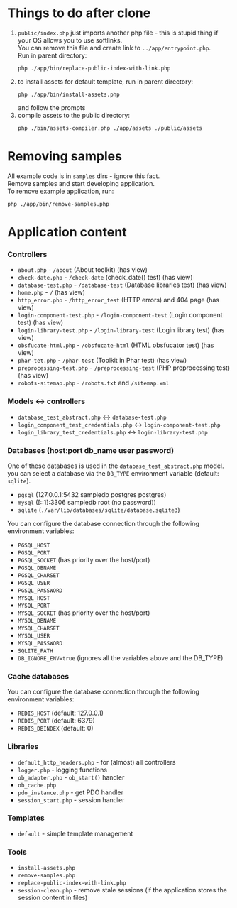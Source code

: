 # Things to do after clone
1) `public/index.php` just imports another php file - this is stupid thing if your OS allows you to use softlinks.  
	You can remove this file and create link to `../app/entrypoint.php`.  
	Run in parent directory:  
	```
	php ./app/bin/replace-public-index-with-link.php
	```
2) to install assets for default template, run in parent directory:  
	```
	php ./app/bin/install-assets.php
	```
	and follow the prompts
3) compile assets to the public directory:  
	```
	php ./bin/assets-compiler.php ./app/assets ./public/assets
	```

# Removing samples
All example code is in `samples` dirs - ignore this fact.  
Remove samples and start developing application.  
To remove example application, run:  
```
php ./app/bin/remove-samples.php
```


# Application content

### Controllers
* `about.php` - `/about` (About toolkit) (has view)
* `check-date.php` - `/check-date` (check_date() test) (has view)
* `database-test.php` - `/database-test` (Database libraries test) (has view)
* `home.php` - `/` (has view)
* `http_error.php` - `/http_error_test` (HTTP errors) and 404 page (has view)
* `login-component-test.php` - `/login-component-test` (Login component test) (has view)
* `login-library-test.php` - `/login-library-test` (Login library test) (has view)
* `obsfucate-html.php` - `/obsfucate-html` (HTML obsfucator test) (has view)
* `phar-tet.php` - `/phar-test` (Toolkit in Phar test) (has view)
* `preprocessing-test.php` - `/preprocessing-test` (PHP preprocessing test) (has view)
* `robots-sitemap.php` - `/robots.txt` and `/sitemap.xml`

### Models <-> controllers
* `database_test_abstract.php` <-> `database-test.php`
* `login_component_test_credentials.php` <-> `login-component-test.php`
* `login_library_test_credentials.php` <-> `login-library-test.php`

### Databases (host:port db_name user password)
One of these databases is used in the `database_test_abstract.php` model.  
you can select a database via the `DB_TYPE` environment variable (default: `sqlite`).
* `pgsql` (127.0.0.1:5432 sampledb postgres postgres)
* `mysql` ([::1]:3306 sampledb root (no password))
* `sqlite` (`./var/lib/databases/sqlite/database.sqlite3`)

You can configure the database connection through the following environment variables:
* `PGSQL_HOST`
* `PGSQL_PORT`
* `PGSQL_SOCKET` (has priority over the host/port)
* `PGSQL_DBNAME`
* `PGSQL_CHARSET`
* `PGSQL_USER`
* `PGSQL_PASSWORD`
* `MYSQL_HOST`
* `MYSQL_PORT`
* `MYSQL_SOCKET` (has priority over the host/port)
* `MYSQL_DBNAME`
* `MYSQL_CHARSET`
* `MYSQL_USER`
* `MYSQL_PASSWORD`
* `SQLITE_PATH`
* `DB_IGNORE_ENV=true` (ignores all the variables above and the DB_TYPE)

### Cache databases
You can configure the database connection through the following environment variables:
* `REDIS_HOST` (default: 127.0.0.1)
* `REDIS_PORT` (default: 6379)
* `REDIS_DBINDEX` (default: 0)

### Libraries
* `default_http_headers.php` - for (almost) all controllers
* `logger.php` - logging functions
* `ob_adapter.php` - `ob_start()` handler
* `ob_cache.php`
* `pdo_instance.php` - get PDO handler
* `session_start.php` - session handler

### Templates
* `default` - simple template management

### Tools
* `install-assets.php`
* `remove-samples.php`
* `replace-public-index-with-link.php`
* `session-clean.php` - remove stale sessions (if the application stores the session content in files)
